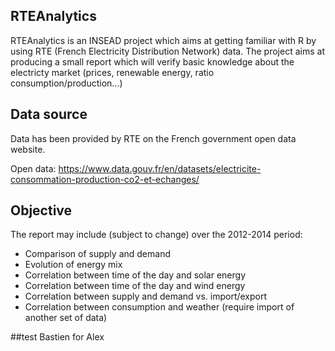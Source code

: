 ## RTEAnalytics

RTEAnalytics is an INSEAD project which aims at getting familiar with R by using RTE (French Electricity Distribution Network) data. The project aims at producing a small report which will verify basic knowledge about the electricty market (prices, renewable energy, ratio consumption/production...) 

## Data source

Data has been provided by RTE on the French government open data website.

Open data: https://www.data.gouv.fr/en/datasets/electricite-consommation-production-co2-et-echanges/

## Objective

The report may include (subject to change) over the 2012-2014 period:
- Comparison of supply and demand
- Evolution of energy mix
- Correlation between time of the day and solar energy
- Correlation between time of the day and wind energy
- Correlation between supply and demand vs. import/export
- Correlation between consumption and weather (require import of another set of data)

##test Bastien for Alex
